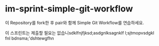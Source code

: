 # im-sprint-simple-git-workflow

이 Repository를 fork한 후 pair와 함께 Simple Git Workflow를 연습하세요.

이 스프린트는 제출할 필요는 없습니sdklfnjfjksd;asdgnlksagnklf l;sjtmopvsdgkl fnl bdnsma;'dshtewgfhn
